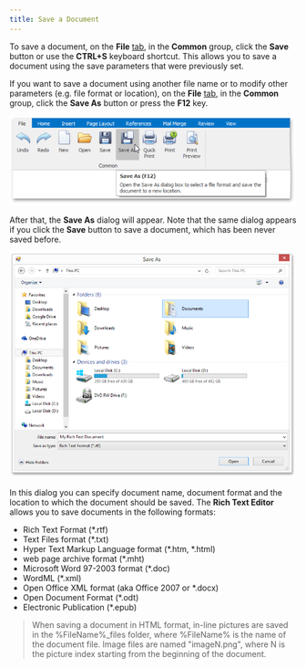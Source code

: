 ```yaml
---
title: Save a Document
---
```

To save a document, on the **File** [ tab](../../../../interface-elements-for-desktop/articles/rich-text-editor/text-editor-ui/ribbon-interface.md), in the **Common** group, click the **Save** button or use the **CTRL+S** keyboard shortcut. This allows you to save a document using the save parameters that were previously set.

If you want to save a document using another file name or to modify other parameters (e.g. file format or location), on the **File** [ tab](../../../../interface-elements-for-desktop/articles/rich-text-editor/text-editor-ui/ribbon-interface.md), in the **Common** group, click the **Save As** button or press the **F12** key.

![RTESaveIcon](../../../images/Img121266.png)

After that, the **Save As** dialog will appear. Note that the same dialog appears if you click the **Save** button to save a document, which has been never saved before.

![RTESaveAsDialog](../../../images/Img121267.png)

In this dialog you can specify document name, document format and the location to which the document should be saved. The **Rich Text Editor** allows you to save documents in the following formats:
* Rich Text Format (*.rtf)
* Text Files format (*.txt)
* Hyper Text Markup Language format (*.htm, *.html)
* web page archive format (*.mht)
* Microsoft Word 97-2003 format (*.doc)
* WordML (*.xml)
* Open Office XML format (aka Office 2007 or *.docx)
* Open Document Format (*.odt)
* Electronic Publication (*.epub)

> When saving a document in HTML format, in-line pictures are saved in the %FileName%_files folder, where %FileName% is the name of the document file. Image files are named "imageN.png", where N is the picture index starting from the beginning of the document.
